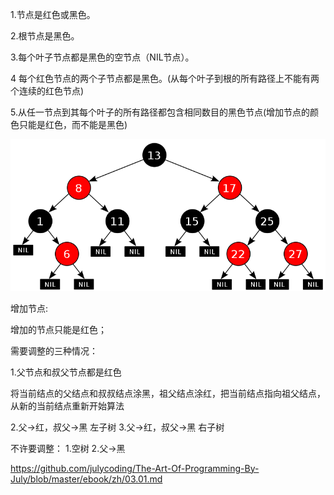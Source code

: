 1.节点是红色或黑色。

2.根节点是黑色。

3.每个叶子节点都是黑色的空节点（NIL节点）。

4 每个红色节点的两个子节点都是黑色。(从每个叶子到根的所有路径上不能有两个连续的红色节点)

5.从任一节点到其每个叶子的所有路径都包含相同数目的黑色节点(增加节点的颜色只能是红色，而不能是黑色)

![红黑树](1.png)

增加节点:

增加的节点只能是红色；

需要调整的三种情况：

1.父节点和叔父节点都是红色

将当前结点的父结点和叔叔结点涂黑，祖父结点涂红，把当前结点指向祖父结点，从新的当前结点重新开始算法

2.父->红，叔父->黑 左子树
3.父->红，叔父->黑 右子树

不许要调整：
1.空树
2.父->黑

https://github.com/julycoding/The-Art-Of-Programming-By-July/blob/master/ebook/zh/03.01.md